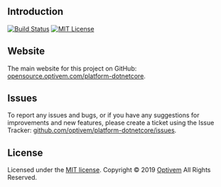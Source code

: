 ## Introduction

[![Build Status](https://img.shields.io/appveyor/ci/optivem/platform-dotnetcore.svg)](https://ci.appveyor.com/project/optivem/platform-dotnetcore)
[![MIT License](http://img.shields.io/badge/license-MIT-brightgreen.svg)](http://opensource.org/licenses/MIT)

## Website

The main website for this project on GitHub: [opensource.optivem.com/platform-dotnetcore](https://opensource.optivem.com/platform-dotnetcore).

## Issues

To report any issues and bugs, or if you have any suggestions for improvements and new features, please create a ticket using the Issue Tracker: [github.com/optivem/platform-dotnetcore/issues](https://github.com/optivem/platform-dotnetcore/issues).

## License

Licensed under the [MIT license](http://opensource.org/licenses/mit-license.php). Copyright © 2019 [Optivem](https://www.optivem.com/) All Rights Reserved.